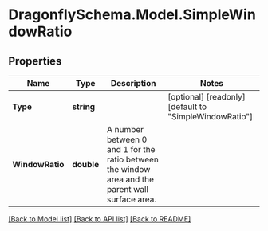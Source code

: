 
# DragonflySchema.Model.SimpleWindowRatio

## Properties

Name | Type | Description | Notes
------------ | ------------- | ------------- | -------------
**Type** | **string** |  | [optional] [readonly] [default to "SimpleWindowRatio"]
**WindowRatio** | **double** | A number between 0 and 1 for the ratio between the window area and the parent wall surface area. | 

[[Back to Model list]](../README.md#documentation-for-models)
[[Back to API list]](../README.md#documentation-for-api-endpoints)
[[Back to README]](../README.md)

